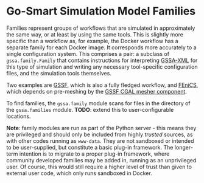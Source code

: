 # Go-Smart Simulation Model Families

Families represent groups of workflows that are simulated in approximately the
same way, or at least by using the same tools. This is slightly more specific
than a workflow as, for example, the Docker workflow has a separate family for
each Docker image. It corresponds more accurately to a single configuration
system. This comprises a pair: a subclass of `gssa.family.Family`
that contains instructions for interpreting [GSSA-XML](gssa-xml.md) for this
type of simulation and writing any necessary tool-specific configuration files,
and the simulation tools themselves.

Two examples are [GSSF](https://go-smart.github.io/gssf/overview/), which is also a fully fledged
workflow, and [FEniCS](docker/fenics.md), which depends on pre-meshing by
the [GSSF CGAL mesher component](https://go-smart.github.io/gssf/mesher/).

To find families, the `gssa.family` module scans for files in the directory of
the `gssa.families` module. **TODO**: extend this to user-configurable locations.

**Note**: family modules are run as part of the Python server - this means they
are privileged and should only be included from highly *trusted* sources, as
with other codes running as `www-data`. They are not sandboxed or intended to be
user-supplied, but constitute a basic plug-in framework. The longer-term
intention is to migrate to a proper plug-in framework, where community developed
families may be added in, running as an unprivileged user. Of course, this would
still require a higher level of trust than given to external user code, which
only runs sandboxed in Docker.
